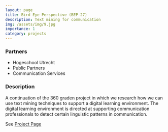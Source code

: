 ```yaml
---
layout: page
title: Bird Eye Perspective (BEP-27)
description: Text mining for communication
img: /assets/img/9.jpg
importance: 1
category: projects
---
```



### Partners
* Hogeschool Utrecht
* Public Partners
* Communication Services 


### Description

A continuation of the 360 graden project in which we research how we can use text mining techniques to support a digital learning environment.
The digital learning environment is directed at supporting communication professionals to detect certain linguistic patterns in communication.

See [Project Page](https://www.hu.nl/onderzoek/projecten/bep27)